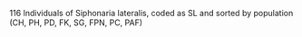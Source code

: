 116 Individuals of Siphonaria lateralis, coded as SL and sorted by population (CH, PH, PD, FK, SG, FPN, PC, PAF)
